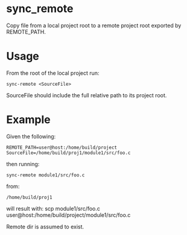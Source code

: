 # sync_remote

Copy file from a local project root to a remote project root exported by REMOTE_PATH.

# Usage
From the root of the local project run:
```
sync-remote <SourceFile>
```
SourceFile should include the full relative path to its project root. 

# Example
Given the following:
```
REMOTE_PATH=user@host:/home/build/project 
SourceFile=/home/build/proj1/module1/src/foo.c
```
then running: 
```
sync-remote module1/src/foo.c
```
from:
```
/home/build/proj1
```
will result with: scp module1/src/foo.c user@host:/home/build/project/module1/src/foo.c

Remote dir is assumed to exist.
